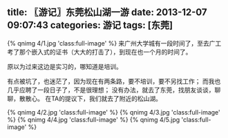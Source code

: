 title: 〖游记〗东莞松山湖一游
date: 2013-12-07 09:07:43
categories: 游记
tags: [东莞]
---
{% qnimg 4/1.jpg 'class:full-image' %}
来广州大学城有一段时间了，至去广工考了那个嵌入式的证书（大大的打击了），到现在也一个月的时间了。</p>
原以为过来这边是实习的，哪知道是培训。

有点被坑了，也迷茫了，因为现在有两条路，要不培训，要不另找工作；
而我也几乎应聘了一段日子了，不是很理想；
没有办法，就去了东莞，找朋友谈谈，聊聊，散散心。
在TA的提议下，我们就去了附近的松山湖。<!--more-->

{% qnimg 4/2.jpg 'class:full-image' %}
{% qnimg 4/3.jpg 'class:full-image' %}
{% qnimg 4/4.jpg 'class:full-image' %}
{% qnimg 4/5.jpg 'class:full-image' %}
